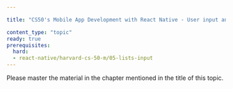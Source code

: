 ```yaml
---

title: "CS50's Mobile App Development with React Native - User input and debugging"

content_type: "topic"
ready: true
prerequisites:
  hard:
  - react-native/harvard-cs-50-m/05-lists-input
---
```


Please master the material in the chapter mentioned in the title of this topic.